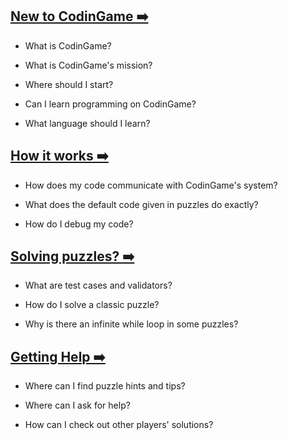 ## [New to CodinGame ➡️](pages/basics/mission.md)

- What is CodinGame?

- What is CodinGame's mission?

- Where should I start?

- Can I learn programming on CodinGame?

- What language should I learn?

## [How it works ➡️](pages/basics/code.md)

- How does my code communicate with CodinGame's system?

- What does the default code given in puzzles do exactly?

- How do I debug my code?

## [Solving puzzles? ➡️](pages/basics/puzzles.md)

- What are test cases and validators?

- How do I solve a classic puzzle?

- Why is there an infinite while loop in some puzzles?

## [Getting Help ➡️](pages/basics/help.md)

- Where can I find puzzle hints and tips?

- Where can I ask for help?

- How can I check out other players' solutions?